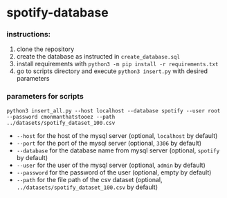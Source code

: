 # spotify-database

### instructions:
1. clone the repository
2. create the database as instructed in `create_database.sql`
3. install requirements with `python3 -m pip install -r requirements.txt`
4. go to scripts directory and execute `python3 insert.py` with desired parameters

### parameters for scripts
`python3 insert_all.py --host localhost --database spotify --user root --password cmonmanthatstooez --path ../datasets/spotify_dataset_100.csv`
* `--host` for the host of the mysql server (optional, `localhost` by default)
* `--port` for the port of the mysql server (optional, `3306` by default)
* `--database` for the database name from mysql server (optional, `spotify` by default)
* `--user` for the user of the mysql server (optional, `admin` by default)
* `--password` for the password of the user (optional, empty by default)
* `--path` for the file path of the csv dataset (optional, `../datasets/spotify_dataset_100.csv` by default)
